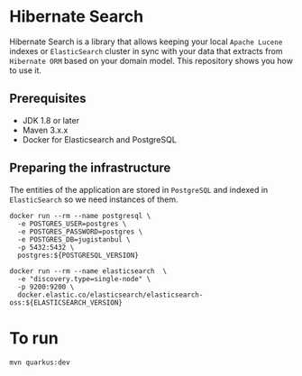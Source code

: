 # Hibernate Search

Hibernate Search is a library that allows keeping your local `Apache Lucene` indexes or `ElasticSearch` cluster in sync with your data that extracts from `Hibernate ORM` based on your domain model. This repository shows you how to use it.

## Prerequisites

* JDK 1.8 or later
* Maven 3.x.x
* Docker for Elasticsearch and PostgreSQL

## Preparing the infrastructure

The entities of the application are stored in `PostgreSQL` and indexed in `ElasticSearch` so we need instances of them.

```shell script
docker run --rm --name postgresql \
  -e POSTGRES_USER=postgres \ 
  -e POSTGRES_PASSWORD=postgres \ 
  -e POSTGRES_DB=jugistanbul \ 
  -p 5432:5432 \ 
  postgres:${POSTGRESQL_VERSION}
```
```shell script
docker run --rm --name elasticsearch  \
  -e "discovery.type=single-node" \
  -p 9200:9200 \ 
  docker.elastic.co/elasticsearch/elasticsearch-oss:${ELASTICSEARCH_VERSION}
```

# To run

```shell script
mvn quarkus:dev
```